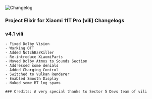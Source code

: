 ![Changelog](https://i.imgur.com/MsgqFFz.png)

### Project Elixir for Xiaomi 11T Pro (vili) Changelogs

### v4.1 vili
```
- Fixed Dolby Vision
- Working OTT
- Added NotchBarKiller
- Re-introduce XiaomiParts
- Moved Dolby Atmos to Sounds Section
- Addressed some denials
- Added Charging Control
- Switched to Vulkan Renderer
- Enabled Smooth Display
- Nuked some BT log spams

### Credits: A very special thanks to Sector 5 Devs team of vili
